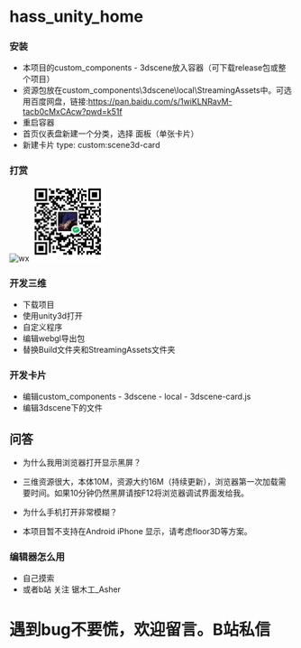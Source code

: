 # hass_unity_home

### 安装
+ 本项目的custom_components - 3dscene放入容器（可下载release包或整个项目）
+ 资源包放在custom_components\3dscene\local\StreamingAssets中。可选用百度网盘，链接:https://pan.baidu.com/s/1wiKLNRavM-tacb0cMxCAcw?pwd=k51f
+ 重启容器
+ 首页仪表盘新建一个分类，选择 面板（单张卡片）
+ 新建卡片 type: custom:scene3d-card

### 打赏
![wx](http://cdn.asherlink.top/wxskm.jpg) ![wx](/Other/wxskm.jpg)

### 开发三维
+ 下载项目
+ 使用unity3d打开
+ 自定义程序
+ 编辑webgl导出包
+ 替换Build文件夹和StreamingAssets文件夹

### 开发卡片
+ 编辑custom_components - 3dscene - local - 3dscene-card.js
+ 编辑3dscene下的文件

## 问答
+ 为什么我用浏览器打开显示黑屏？
- 三维资源很大，本体10M，资源大约16M（持续更新），浏览器第一次加载需要时间。如果10分钟仍然黑屏请按F12将浏览器调试界面发给我。

+ 为什么手机打开非常模糊？
- 本项目暂不支持在Android iPhone 显示，请考虑floor3D等方案。

### 编辑器怎么用
+ 自己摸索
+ 或者b站 关注 锯木工_Asher 

# 遇到bug不要慌，欢迎留言。B站私信
